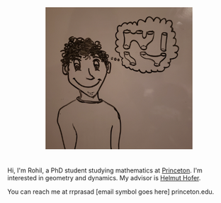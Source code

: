 ---
---

<!-- Global site tag (gtag.js) - Google Analytics -->
<script async src="https://www.googletagmanager.com/gtag/js?id=G-BY606CKRSC"></script>
<script>
  window.dataLayer = window.dataLayer || [];
  function gtag(){dataLayer.push(arguments);}
  gtag('js', new Date());

  gtag('config', 'G-BY606CKRSC');
</script>

<img src="assets/imgs/drawing.jpg" alt="Picture of me" style="display:block;margin-left:auto;margin-right:auto;width:66%;padding-bottom:25px"> 

Hi, I'm Rohil, a PhD student studying mathematics at [Princeton](https://www.math.princeton.edu/people/rohil-prasad). I'm interested in geometry and dynamics. My advisor is [Helmut Hofer](https://www.math.ias.edu/people/faculty/hofer). 

You can reach me at rrprasad \[email symbol goes here\] princeton.edu. 
